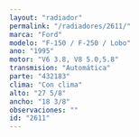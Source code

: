 ```yaml
---
layout: "radiador"
permalink: "/radiadores/2611/"
marca: "Ford"
modelo: "F-150 / F-250 / Lobo"
ano: "1995"
motor: "V6 3.8, V8 5.0,5.8"
transmision: "Automática"
parte: "432183"
clima: "Con clima"
alto: "27 5/8"
ancho: "18 3/8"
observaciones: ""
id: "2611"
---
```



